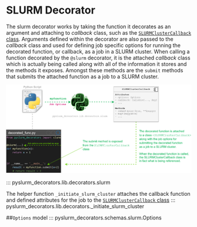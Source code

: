 # <a name='slurm_decorator'></a>SLURM Decorator

The slurm decorator works by taking the function it decorates as an argument and attaching to *callback* class, such as the [`SLURMClusterCallback` class](../callbacks/slurmcluster.md). Arguments defined within the decorator are also passed to the *callback* class and used for defining job specific options for running the decorated function, or callback, as a job in a SLURM cluster. When calling a function decorated by the `@slurm` decorator, it is the attached *callback* class which is actually being called along with all of the information it stores and the methods it exposes. Amongst these methods are the `submit` methods that submits the attached function as a job to a SLURM cluster.

![SLURM decorator process](/img/pyslurm_decorators_process.png)

::: pyslurm_decorators.lib.decorators.slurm

The helper function `_initiate_slurm_cluster` attaches the callback function and defined attributes for the job to the [`SLURMClusterCallback` class](../callbacks/slurmcluster.md)
::: pyslurm_decorators.lib.decorators._initiate_slurm_cluster

##<a name="options_model"></a><code>Options</code> model
::: pyslurm_decorators.schemas.slurm.Options